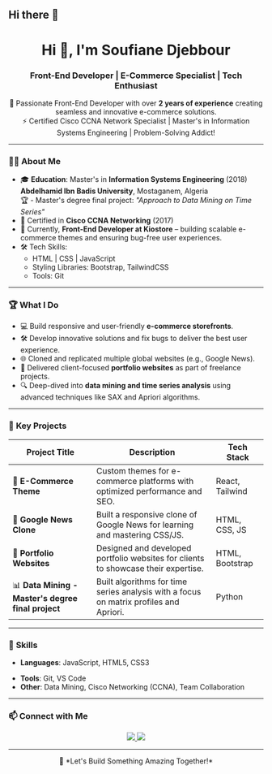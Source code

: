 ## Hi there 👋

<!--  
**sosmort/sosmort** is a ✨ _special_ ✨ repository because its `README.md` (this file) appears on your GitHub profile.

Here are some ideas to get you started:

- 🔭 I’m currently working on ...
- 🌱 I’m currently learning ...
- 👯 I’m looking to collaborate on ...
- 🤔 I’m looking for help with ...
- 💬 Ask me about ...
- 📫 How to reach me: ...
- 😄 Pronouns: ...
- ⚡ Fun fact: ...
-->
<!-- Your Name -->
<h1 align="center">Hi 👋, I'm Soufiane Djebbour</h1>
<h3 align="center">Front-End Developer | E-Commerce Specialist | Tech Enthusiast</h3>

<p align="center">
  🚀 Passionate Front-End Developer with over <strong>2 years of experience</strong> creating seamless and innovative e-commerce solutions. 
  <br />
  ⚡ Certified Cisco CCNA Network Specialist | Master's in Information Systems Engineering | Problem-Solving Addict!
</p>

---

### 🧑‍💻 **About Me**
- 🎓 **Education**: Master's in **Information Systems Engineering** (2018)  
  **Abdelhamid Ibn Badis University**, Mostaganem, Algeria  
  🏆 - Master's degree final project: *"Approach to Data Mining on Time Series"*  
- 📜 Certified in **Cisco CCNA Networking** (2017)  
- 🛒 Currently, **Front-End Developer at Kiostore** – building scalable e-commerce themes and ensuring bug-free user experiences.
- 🛠️ Tech Skills:  
  - HTML | CSS | JavaScript <!-- | React.js --> 
  - Styling Libraries: Bootstrap, TailwindCSS  
  - Tools: Git

---

### 🏆 **What I Do**
- 💻 Build responsive and user-friendly **e-commerce storefronts**.
- 🛠️ Develop innovative solutions and fix bugs to deliver the best user experience.  
- 🌐 Cloned and replicated multiple global websites (e.g., Google News).  
- 💼 Delivered client-focused **portfolio websites** as part of freelance projects.  
- 🔍 Deep-dived into **data mining and time series analysis** using advanced techniques like SAX and Apriori algorithms.

---

### 🏅 **Key Projects**
| Project Title             | Description                                                                                  | Tech Stack       |
|---------------------------|----------------------------------------------------------------------------------------------|------------------|
| 🛒 **E-Commerce Theme**   | Custom themes for e-commerce platforms with optimized performance and SEO.                  | React, Tailwind  |
| 📰 **Google News Clone**  | Built a responsive clone of Google News for learning and mastering CSS/JS.                  | HTML, CSS, JS    |
| 💼 **Portfolio Websites** | Designed and developed portfolio websites for clients to showcase their expertise.          | HTML, Bootstrap  |
| 📊 **Data Mining - Master's degree final project** | Built algorithms for time series analysis with a focus on matrix profiles and Apriori.      | Python           |

---

### 🌟 **Skills**
- **Languages**: JavaScript, HTML5, CSS3  
<!-- - **Libraries & Frameworks**: React.js, Bootstrap, TailwindCSS  -->
- **Tools**: Git, VS Code
- **Other**: Data Mining, Cisco Networking (CCNA), Team Collaboration  


---

### 📫 **Connect with Me**
<p align="center">
  <a href="https://www.linkedin.com/in/sofiane-djebbour-37aa2a141/" target="_blank">
    <img src="https://img.shields.io/badge/LinkedIn-0077B5?style=for-the-badge&logo=linkedin&logoColor=white" />
  </a>
  <a href="https://mail.google.com/mail/?view=cm&fs=1&to=djebbsoso@gmail.com " target="_blank">
    <img src="https://img.shields.io/badge/Email-D14836?style=for-the-badge&logo=gmail&logoColor=white" />
  </a>
</p>

---

<p align="center">
  🚀 *Let's Build Something Amazing Together!*
</p>

